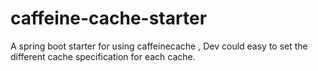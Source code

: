 # caffeine-cache-starter
A spring boot starter for using caffeinecache , Dev could easy to set the different cache specification for each cache.

